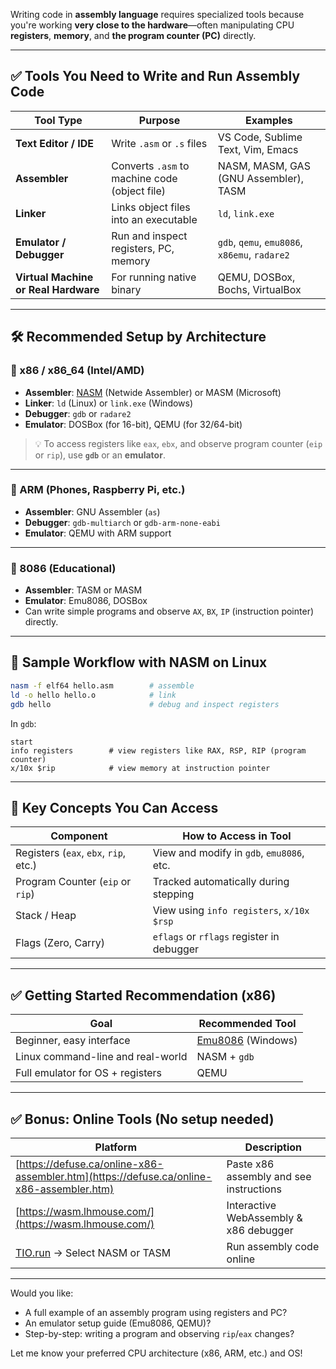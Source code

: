 Writing code in **assembly language** requires specialized tools because you're working **very close to the hardware**—often manipulating CPU **registers**, **memory**, and **the program counter (PC)** directly.

---

## ✅ Tools You Need to Write and Run Assembly Code

| Tool Type                            | Purpose                                       | Examples                                      |
| ------------------------------------ | --------------------------------------------- | --------------------------------------------- |
| **Text Editor / IDE**                | Write `.asm` or `.s` files                    | VS Code, Sublime Text, Vim, Emacs             |
| **Assembler**                        | Converts `.asm` to machine code (object file) | NASM, MASM, GAS (GNU Assembler), TASM         |
| **Linker**                           | Links object files into an executable         | `ld`, `link.exe`                              |
| **Emulator / Debugger**              | Run and inspect registers, PC, memory         | `gdb`, `qemu`, `emu8086`, `x86emu`, `radare2` |
| **Virtual Machine or Real Hardware** | For running native binary                     | QEMU, DOSBox, Bochs, VirtualBox               |

---

## 🛠️ Recommended Setup by Architecture

### 🔹 x86 / x86\_64 (Intel/AMD)

* **Assembler**: [NASM](https://www.nasm.us/) (Netwide Assembler) or MASM (Microsoft)
* **Linker**: `ld` (Linux) or `link.exe` (Windows)
* **Debugger**: `gdb` or `radare2`
* **Emulator**: DOSBox (for 16-bit), QEMU (for 32/64-bit)

> 💡 To access registers like `eax`, `ebx`, and observe program counter (`eip` or `rip`), use **`gdb`** or an **emulator**.

---

### 🔹 ARM (Phones, Raspberry Pi, etc.)

* **Assembler**: GNU Assembler (`as`)
* **Debugger**: `gdb-multiarch` or `gdb-arm-none-eabi`
* **Emulator**: QEMU with ARM support

---

### 🔹 8086 (Educational)

* **Assembler**: TASM or MASM
* **Emulator**: Emu8086, DOSBox
* Can write simple programs and observe `AX`, `BX`, `IP` (instruction pointer) directly.

---

## 🧪 Sample Workflow with NASM on Linux

```bash
nasm -f elf64 hello.asm        # assemble
ld -o hello hello.o            # link
gdb hello                      # debug and inspect registers
```

In `gdb`:

```gdb
start
info registers        # view registers like RAX, RSP, RIP (program counter)
x/10x $rip            # view memory at instruction pointer
```

---

## 🧠 Key Concepts You Can Access

| Component                             | How to Access in Tool                     |
| ------------------------------------- | ----------------------------------------- |
| Registers (`eax`, `ebx`, `rip`, etc.) | View and modify in `gdb`, `emu8086`, etc. |
| Program Counter (`eip` or `rip`)      | Tracked automatically during stepping     |
| Stack / Heap                          | View using `info registers`, `x/10x $rsp` |
| Flags (Zero, Carry)                   | `eflags` or `rflags` register in debugger |

---

## ✅ Getting Started Recommendation (x86)

| Goal                              | Recommended Tool                          |
| --------------------------------- | ----------------------------------------- |
| Beginner, easy interface          | [Emu8086](https://emu8086.com/) (Windows) |
| Linux command-line and real-world | NASM + `gdb`                              |
| Full emulator for OS + registers  | QEMU                                      |

---

## ✅ Bonus: Online Tools (No setup needed)

| Platform                                                                                 | Description                             |
| ---------------------------------------------------------------------------------------- | --------------------------------------- |
| [https://defuse.ca/online-x86-assembler.htm](https://defuse.ca/online-x86-assembler.htm) | Paste x86 assembly and see instructions |
| [https://wasm.lhmouse.com/](https://wasm.lhmouse.com/)                                   | Interactive WebAssembly & x86 debugger  |
| [TIO.run](https://tio.run/) → Select NASM or TASM                                        | Run assembly code online                |

---

Would you like:

* A full example of an assembly program using registers and PC?
* An emulator setup guide (Emu8086, QEMU)?
* Step-by-step: writing a program and observing `rip`/`eax` changes?

Let me know your preferred CPU architecture (x86, ARM, etc.) and OS!
